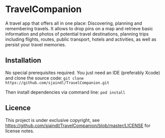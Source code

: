 # TravelCompanion
A travel app that offers all in one place: Discovering, planning and remembering travels. It allows to drop pins on a map and retrieve basic information and photos of potential travel destinations, planning trips including flights, routes, public transport, hotels and activities, as well as persist your travel memories.

## Installation

No special prerequisites required. You just need an IDE (preferably Xcode) and clone the source code:
`git clone https://github.com/sjaindl/TravelCompanion.git`

Then install dependencies via command line:
`pod install`

## Licence

This project is under exclusive copyright, see https://github.com/sjaindl/TravelCompanion/blob/master/LICENSE for license notes.
